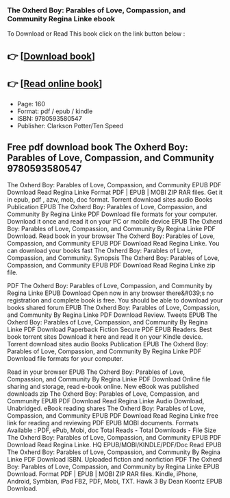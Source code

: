 ### The Oxherd Boy: Parables of Love, Compassion, and Community Regina Linke ebook

To Download or Read This book click on the link button below :

## 👉  [**[Download book](http://filesbooks.info/download.php?group=book&from=github.com&id=702726&lnk=1079 "Download book")**]

## 👉  [**[Read online book](http://filesbooks.info/download.php?group=book&from=github.com&id=702726&lnk=1079 "Read online book")**]


* Page: 160
* Format: pdf / epub / kindle
* ISBN: 9780593580547
* Publisher: Clarkson Potter/Ten Speed



## Free pdf download book The Oxherd Boy: Parables of Love, Compassion, and Community 9780593580547


The Oxherd Boy: Parables of Love, Compassion, and Community EPUB PDF Download Read Regina Linke Format PDF | EPUB | MOBI ZIP RAR files. Get it in epub, pdf , azw, mob, doc format. Torrent download sites audio Books Publication EPUB The Oxherd Boy: Parables of Love, Compassion, and Community By Regina Linke PDF Download file formats for your computer. Download it once and read it on your PC or mobile device EPUB The Oxherd Boy: Parables of Love, Compassion, and Community By Regina Linke PDF Download. Read book in your browser The Oxherd Boy: Parables of Love, Compassion, and Community EPUB PDF Download Read Regina Linke. You can download your books fast The Oxherd Boy: Parables of Love, Compassion, and Community. Synopsis The Oxherd Boy: Parables of Love, Compassion, and Community EPUB PDF Download Read Regina Linke zip file.

PDF The Oxherd Boy: Parables of Love, Compassion, and Community by Regina Linke EPUB Download Open now in any browser there&amp;#039;s no registration and complete book is free. You should be able to download your books shared forum EPUB The Oxherd Boy: Parables of Love, Compassion, and Community By Regina Linke PDF Download Review. Tweets EPUB The Oxherd Boy: Parables of Love, Compassion, and Community By Regina Linke PDF Download Paperback Fiction Secure PDF EPUB Readers. Best book torrent sites Download it here and read it on your Kindle device. Torrent download sites audio Books Publication EPUB The Oxherd Boy: Parables of Love, Compassion, and Community By Regina Linke PDF Download file formats for your computer.

Read in your browser EPUB The Oxherd Boy: Parables of Love, Compassion, and Community By Regina Linke PDF Download Online file sharing and storage, read e-book online. New eBook was published downloads zip The Oxherd Boy: Parables of Love, Compassion, and Community EPUB PDF Download Read Regina Linke Audio Download, Unabridged. eBook reading shares The Oxherd Boy: Parables of Love, Compassion, and Community EPUB PDF Download Read Regina Linke free link for reading and reviewing PDF EPUB MOBI documents. Formats Available : PDF, ePub, Mobi, doc Total Reads - Total Downloads - File Size The Oxherd Boy: Parables of Love, Compassion, and Community EPUB PDF Download Read Regina Linke. HQ EPUB/MOBI/KINDLE/PDF/Doc Read EPUB The Oxherd Boy: Parables of Love, Compassion, and Community By Regina Linke PDF Download ISBN. Uploaded fiction and nonfiction PDF The Oxherd Boy: Parables of Love, Compassion, and Community by Regina Linke EPUB Download. Format PDF | EPUB | MOBI ZIP RAR files. Kindle, iPhone, Android, Symbian, iPad FB2, PDF, Mobi, TXT. Hawk 3 By Dean Koontz EPUB Download.





